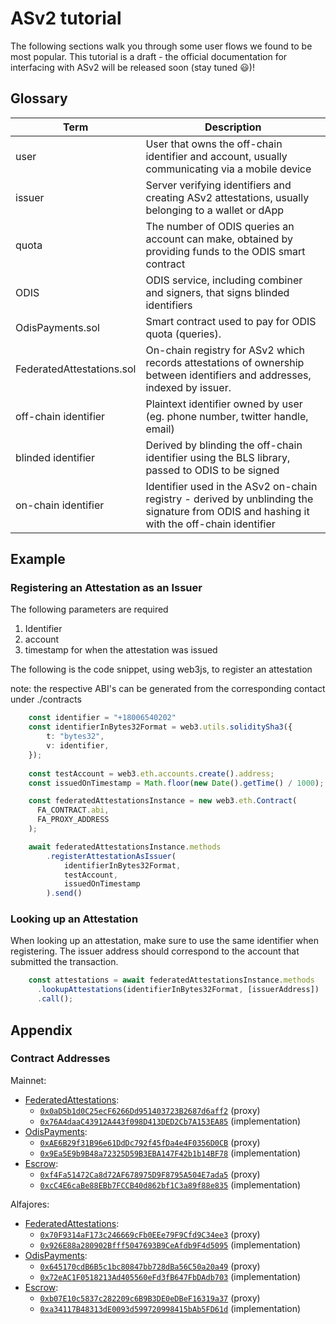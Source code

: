 # ASv2 tutorial
The following sections walk you through some user flows we found to be most popular.
This tutorial is a draft - the official documentation for interfacing with ASv2 will be released soon (stay tuned 😃)!

## Glossary
| Term | Description                                                                                                                                               |
|------|-----------------------------------------------------------------------------------------------------------------------------------------------------------|
| user | User that owns the off-chain identifier and account, usually communicating via a mobile device                                                           |
|issuer| Server verifying identifiers and creating ASv2 attestations, usually belonging to a wallet or dApp                                                       |
|quota  | The number of ODIS queries an account can make, obtained by providing funds to the ODIS smart contract                                                  |   
|ODIS  | ODIS service, including combiner and signers, that signs blinded identifiers                                                                             |   
|OdisPayments.sol  | Smart contract used to pay for ODIS quota (queries).                                                                                         |   
|FederatedAttestations.sol  | On-chain registry for ASv2 which records attestations of ownership between identifiers and addresses, indexed by issuer.            |   
|off-chain identifier  | Plaintext identifier owned by user (eg. phone number, twitter handle, email)                                                             |   
|blinded identifier  | Derived by blinding the off-chain identifier using the BLS library, passed to ODIS to be signed                                            |   
|on-chain identifier  | Identifier used in the ASv2 on-chain registry - derived by unblinding the signature from ODIS and hashing it with the off-chain identifier|   

## Example

### Registering an Attestation as an Issuer
The following parameters are required 
1. Identifier
2. account 
3. timestamp for when the attestation was issued

The following is the code snippet, using web3js, to register an attestation  

note: the respective ABI's can be generated from the corresponding contact under ./contracts
```typescript
    const identifier = "+18006540202"
    const identifierInBytes32Format = web3.utils.soliditySha3({
        t: "bytes32",
        v: identifier,
    });
    
    const testAccount = web3.eth.accounts.create().address;
    const issuedOnTimestamp = Math.floor(new Date().getTime() / 1000);

    const federatedAttestationsInstance = new web3.eth.Contract(
      FA_CONTRACT.abi,
      FA_PROXY_ADDRESS
    );

    await federatedAttestationsInstance.methods
        .registerAttestationAsIssuer(
            identifierInBytes32Format,
            testAccount,
            issuedOnTimestamp
        ).send()
```

### Looking up an Attestation
When looking up an attestation, make sure to use the same identifier when registering. 
The issuer address should correspond to the account that submitted the transaction. 
```typescript
    const attestations = await federatedAttestationsInstance.methods
      .lookupAttestations(identifierInBytes32Format, [issuerAddress])
      .call();
```


## Appendix

### Contract Addresses
Mainnet:

- [FederatedAttestations](https://github.com/celo-org/celo-monorepo/blob/master/packages/protocol/contracts/identity/FederatedAttestations.sol):
    - [`0x0aD5b1d0C25ecF6266Dd951403723B2687d6aff2`](https://explorer.celo.org/address/0x0aD5b1d0C25ecF6266Dd951403723B2687d6aff2/transactions) (proxy)
    - [`0x76A4daaC43912A443f098D413DED2Cb7A153EA85`](https://explorer.celo.org/address/0x76A4daaC43912A443f098D413DED2Cb7A153EA85/transactions) (implementation)
- [OdisPayments](https://github.com/celo-org/celo-monorepo/blob/master/packages/protocol/contracts/identity/OdisPayments.sol):
    - [`0xAE6B29f31B96e61DdDc792f45fDa4e4F0356D0CB`](https://explorer.celo.org/address/0xAE6B29f31B96e61DdDc792f45fDa4e4F0356D0CB/transactions) (proxy)
    - [`0x9Ea5E9b9B48a72325D59B3EBA147F42b1b14BF78`](https://explorer.celo.org/address/0x9Ea5E9b9B48a72325D59B3EBA147F42b1b14BF78/transactions) (implementation)
- [Escrow](https://github.com/celo-org/celo-monorepo/blob/master/packages/protocol/contracts/identity/Escrow.sol):
    - [`0xf4Fa51472Ca8d72AF678975D9F8795A504E7ada5`](https://explorer.celo.org/address/0xf4Fa51472Ca8d72AF678975D9F8795A504E7ada5/transactions) (proxy)
    - [`0xcC4E6caBe88EBb7FCCB40d862bf1C3a89f88e835`](https://explorer.celo.org/address/0xcC4E6caBe88EBb7FCCB40d862bf1C3a89f88e835/transactions) (implementation)

Alfajores:

- [FederatedAttestations](https://github.com/celo-org/celo-monorepo/blob/master/packages/protocol/contracts/identity/FederatedAttestations.sol):
    - [`0x70F9314aF173c246669cFb0EEe79F9Cfd9C34ee3`](https://alfajores-blockscout.celo-testnet.org/address/0x70F9314aF173c246669cFb0EEe79F9Cfd9C34ee3/transactions) (proxy)
    - [`0x926E88a280902Bfff5047693B9CeAfdb9F4d5095`](https://alfajores-blockscout.celo-testnet.org/address/0x926E88a280902Bfff5047693B9CeAfdb9F4d5095/transactions) (implementation)
- [OdisPayments](https://github.com/celo-org/celo-monorepo/blob/master/packages/protocol/contracts/identity/OdisPayments.sol):
    - [`0x645170cdB6B5c1bc80847bb728dBa56C50a20a49`](https://alfajores-blockscout.celo-testnet.org/address/0x645170cdB6B5c1bc80847bb728dBa56C50a20a49/transactions) (proxy)
    - [`0x72eAC1F0518213Ad405560eFd3fB647FbDAdb703`](https://alfajores-blockscout.celo-testnet.org/address/0x72eAC1F0518213Ad405560eFd3fB647FbDAdb703/transactions) (implementation)
- [Escrow](https://github.com/celo-org/celo-monorepo/blob/master/packages/protocol/contracts/identity/Escrow.sol):
    - [`0xb07E10c5837c282209c6B9B3DE0eDBeF16319a37`](https://alfajores-blockscout.celo-testnet.org/address/0xb07E10c5837c282209c6B9B3DE0eDBeF16319a37/transactions) (proxy)
    - [`0xa34117B48313dE0093d599720998415bAb5FD61d`](https://alfajores-blockscout.celo-testnet.org/address/0xa34117B48313dE0093d599720998415bAb5FD61d/transactions) (implementation)